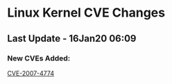 
# **Linux Kernel CVE Changes**

## Last Update - 16Jan20 06:09

### **New CVEs Added:**

[CVE-2007-4774](cves/CVE-2007-4774)  


